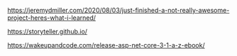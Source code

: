 https://jeremydmiller.com/2020/08/03/just-finished-a-not-really-awesome-project-heres-what-i-learned/

https://storyteller.github.io/

https://wakeupandcode.com/release-asp-net-core-3-1-a-z-ebook/
